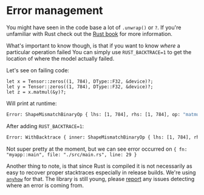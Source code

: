 # Error management

You might have seen in the code base a lot of `.unwrap()` or `?`.
If you're unfamiliar with Rust check out the [Rust book](https://doc.rust-lang.org/book/ch09-02-recoverable-errors-with-result.html)
for more information.

What's important to know though, is that if you want to know *where* a particular operation failed
You can simply use `RUST_BACKTRACE=1` to get the location of where the model actually failed.

Let's see on failing code:

```rust,ignore
let x = Tensor::zeros((1, 784), DType::F32, &device)?;
let y = Tensor::zeros((1, 784), DType::F32, &device)?;
let z = x.matmul(&y)?;
```

Will print at runtime:

```bash
Error: ShapeMismatchBinaryOp { lhs: [1, 784], rhs: [1, 784], op: "matmul" }
``` 


After adding `RUST_BACKTRACE=1`:


```bash
Error: WithBacktrace { inner: ShapeMismatchBinaryOp { lhs: [1, 784], rhs: [1, 784], op: "matmul" }, backtrace: Backtrace [{ fn: "candle::error::Error::bt", file: "/home/nicolas/.cargo/git/checkouts/candle-5bb8ef7e0626d693/f291065/candle-core/src/error.rs", line: 200 }, { fn: "candle::tensor::Tensor::matmul", file: "/home/nicolas/.cargo/git/checkouts/candle-5bb8ef7e0626d693/f291065/candle-core/src/tensor.rs", line: 816 }, { fn: "myapp::main", file: "./src/main.rs", line: 29 }, { fn: "core::ops::function::FnOnce::call_once", file: "/rustc/8ede3aae28fe6e4d52b38157d7bfe0d3bceef225/library/core/src/ops/function.rs", line: 250 }, { fn: "std::sys_common::backtrace::__rust_begin_short_backtrace", file: "/rustc/8ede3aae28fe6e4d52b38157d7bfe0d3bceef225/library/std/src/sys_common/backtrace.rs", line: 135 }, { fn: "std::rt::lang_start::{{closure}}", file: "/rustc/8ede3aae28fe6e4d52b38157d7bfe0d3bceef225/library/std/src/rt.rs", line: 166 }, { fn: "core::ops::function::impls::<impl core::ops::function::FnOnce<A> for &F>::call_once", file: "/rustc/8ede3aae28fe6e4d52b38157d7bfe0d3bceef225/library/core/src/ops/function.rs", line: 284 }, { fn: "std::panicking::try::do_call", file: "/rustc/8ede3aae28fe6e4d52b38157d7bfe0d3bceef225/library/std/src/panicking.rs", line: 500 }, { fn: "std::panicking::try", file: "/rustc/8ede3aae28fe6e4d52b38157d7bfe0d3bceef225/library/std/src/panicking.rs", line: 464 }, { fn: "std::panic::catch_unwind", file: "/rustc/8ede3aae28fe6e4d52b38157d7bfe0d3bceef225/library/std/src/panic.rs", line: 142 }, { fn: "std::rt::lang_start_internal::{{closure}}", file: "/rustc/8ede3aae28fe6e4d52b38157d7bfe0d3bceef225/library/std/src/rt.rs", line: 148 }, { fn: "std::panicking::try::do_call", file: "/rustc/8ede3aae28fe6e4d52b38157d7bfe0d3bceef225/library/std/src/panicking.rs", line: 500 }, { fn: "std::panicking::try", file: "/rustc/8ede3aae28fe6e4d52b38157d7bfe0d3bceef225/library/std/src/panicking.rs", line: 464 }, { fn: "std::panic::catch_unwind", file: "/rustc/8ede3aae28fe6e4d52b38157d7bfe0d3bceef225/library/std/src/panic.rs", line: 142 }, { fn: "std::rt::lang_start_internal", file: "/rustc/8ede3aae28fe6e4d52b38157d7bfe0d3bceef225/library/std/src/rt.rs", line: 148 }, { fn: "std::rt::lang_start", file: "/rustc/8ede3aae28fe6e4d52b38157d7bfe0d3bceef225/library/std/src/rt.rs", line: 165 }, { fn: "main" }, { fn: "__libc_start_main" }, { fn: "_start" }] }
```

Not super pretty at the moment, but we can see error occurred on `{ fn: "myapp::main", file: "./src/main.rs", line: 29 }`


Another thing to note, is that since Rust is compiled it is not necessarily as easy to recover proper stacktraces
especially in release builds. We're using [`anyhow`](https://docs.rs/anyhow/latest/anyhow/) for that.
The library is still young, please [report](https://github.com/LaurentMazare/candle/issues) any issues detecting where an error is coming from.


